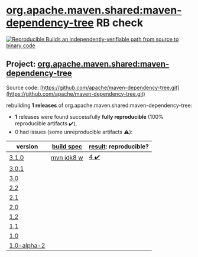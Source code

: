 [org.apache.maven.shared:maven-dependency-tree](https://search.maven.org/artifact/org.apache.maven.shared/maven-dependency-tree/) RB check
=======

[![Reproducible Builds](https://reproducible-builds.org/images/logos/rb.svg) an independently-verifiable path from source to binary code](https://reproducible-builds.org/)

## Project: [org.apache.maven.shared:maven-dependency-tree](https://search.maven.org/artifact/org.apache.maven.shared/maven-dependency-tree/)

Source code: [https://github.com/apache/maven-dependency-tree.git](https://github.com/apache/maven-dependency-tree.git)

rebuilding **1 releases** of org.apache.maven.shared:maven-dependency-tree:
- **1** releases were found successfully **fully reproducible** (100% reproducible artifacts :heavy_check_mark:),
- 0 had issues (some unreproducible artifacts :warning:):

| version | [build spec](BUILDSPEC.md) | [result](https://reproducible-builds.org/docs/jvm/): reproducible? |
| -- | --------- | ------ |
| [3.1.0](https://search.maven.org/artifact/org.apache.maven.shared/maven-dependency-tree/3.1.0/pom) | [mvn jdk8 w](maven-dependency-tree-3.1.0.buildspec) | [4 :heavy_check_mark: ](maven-dependency-tree-3.1.0.buildcompare) |
| [3.0.1](https://search.maven.org/artifact/org.apache.maven.shared/maven-dependency-tree/3.0.1/pom) | | |
| [3.0](https://search.maven.org/artifact/org.apache.maven.shared/maven-dependency-tree/3.0/pom) | | |
| [2.2](https://search.maven.org/artifact/org.apache.maven.shared/maven-dependency-tree/2.2/pom) | | |
| [2.1](https://search.maven.org/artifact/org.apache.maven.shared/maven-dependency-tree/2.1/pom) | | |
| [2.0](https://search.maven.org/artifact/org.apache.maven.shared/maven-dependency-tree/2.0/pom) | | |
| [1.2](https://search.maven.org/artifact/org.apache.maven.shared/maven-dependency-tree/1.2/pom) | | |
| [1.1](https://search.maven.org/artifact/org.apache.maven.shared/maven-dependency-tree/1.1/pom) | | |
| [1.0](https://search.maven.org/artifact/org.apache.maven.shared/maven-dependency-tree/1.0/pom) | | |
| [1.0-alpha-2](https://search.maven.org/artifact/org.apache.maven.shared/maven-dependency-tree/1.0-alpha-2/pom) | | |

